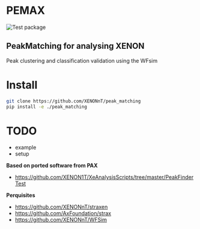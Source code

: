 # PEMAX
![Test package](https://github.com/XENONnT/peak_matching/workflows/Test%20package/badge.svg)
## PeakMatching for analysing XENON
Peak clustering and classification validation using the WFsim


# Install
```bash
git clone https://github.com/XENONnT/peak_matching
pip install -e ./peak_matching
```

# TODO
 - example
 - setup

**Based on ported software from PAX**
  * https://github.com/XENON1T/XeAnalysisScripts/tree/master/PeakFinderTest

**Perquisites**
  * https://github.com/XENONnT/straxen
  * https://github.com/AxFoundation/strax
  * https://github.com/XENONnT/WFSim

